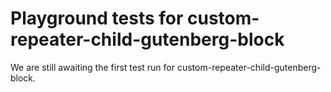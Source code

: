 # Playground tests for custom-repeater-child-gutenberg-block
We are still awaiting the first test run for custom-repeater-child-gutenberg-block.
